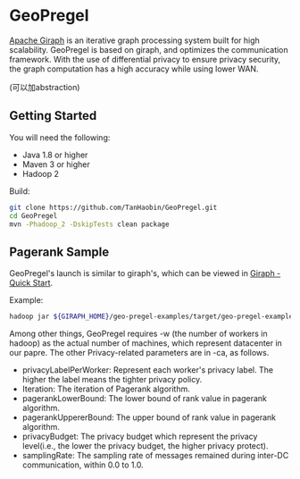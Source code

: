 # GeoPregel

[Apache Giraph](https://giraph.apache.org/) is an iterative graph processing system built for high scalability. GeoPregel is based on giraph, and optimizes the communication framework. With the use of differential privacy to ensure privacy security, the graph computation has a high accuracy while using lower WAN.

(可以加abstraction)

## Getting Started
You will need the following:
- Java 1.8 or higher
- Maven 3 or higher
- Hadoop 2

Build:
```bash
git clone https://github.com/TanHaobin/GeoPregel.git
cd GeoPregel
mvn -Phadoop_2 -DskipTests clean package
```
## Pagerank Sample
GeoPregel's launch is similar to giraph's, which can be viewed in [Giraph - Quick Start](https://giraph.apache.org/quick_start.html). 

Example:

```bash
hadoop jar ${GIRAPH_HOME}/geo-pregel-examples/target/geo-pregel-examples-1.4.0-SNAPSHOT-for-hadoop-2.5.1-jar-with-dependencies.jar org.apache.giraph.GiraphRunner org.apache.giraph.examples.SimplePageRankComputation  -vif org.apache.giraph.io.formats.JsonLongDoubleFloatDoubleVertexInputFormat  -vip /input/livejournal -vof org.apache.giraph.io.formats.IdWithValueTextOutputFormat -op /output -w 5 -ca mapred.job.tracker=master,privacyLabelPerWorker="2 3 1 3 3",Iteration=20,pagerankLowerBound=0.15,pagerankUppererBound=500,samplingRate=0.8  -mc org.apache.giraph.examples.SimplePageRankComputation\$SimplePageRankMasterCompute
```


Among other things, GeoPregel requires -w (the number of workers in hadoop) as the actual number of machines, which represent datacenter in our papre. The other Privacy-related parameters are in -ca, as follows.
- privacyLabelPerWorker: Represent each worker's privacy label. The higher the label means the tighter privacy policy.
- Iteration: The iteration of Pagerank algorithm.
- pagerankLowerBound: The lower bound of rank value in pagerank algorithm.
- pagerankUppererBound: The upper bound of rank value in pagerank algorithm.
- privacyBudget: The privacy budget which represent the privacy level(i.e., the lower the privacy budget, the higher privacy protect).
- samplingRate: The sampling rate of messages remained during inter-DC communication, within 0.0 to 1.0.

